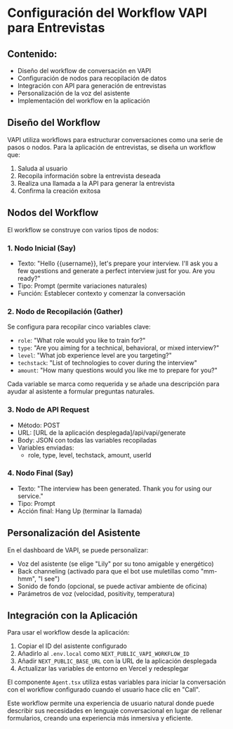 # Configuración del Workflow VAPI para Entrevistas

## Contenido:

- Diseño del workflow de conversación en VAPI
- Configuración de nodos para recopilación de datos
- Integración con API para generación de entrevistas
- Personalización de la voz del asistente
- Implementación del workflow en la aplicación

## Diseño del Workflow

VAPI utiliza workflows para estructurar conversaciones como una serie de pasos o nodos. Para la aplicación de entrevistas, se diseña un workflow que:

1. Saluda al usuario
2. Recopila información sobre la entrevista deseada
3. Realiza una llamada a la API para generar la entrevista
4. Confirma la creación exitosa

## Nodos del Workflow

El workflow se construye con varios tipos de nodos:

### 1. Nodo Inicial (Say)

- Texto: "Hello {{username}}, let's prepare your interview. I'll ask you a few questions and generate a perfect interview just for you. Are you ready?"
- Tipo: Prompt (permite variaciones naturales)
- Función: Establecer contexto y comenzar la conversación

### 2. Nodo de Recopilación (Gather)

Se configura para recopilar cinco variables clave:

- `role`: "What role would you like to train for?"
- `type`: "Are you aiming for a technical, behavioral, or mixed interview?"
- `level`: "What job experience level are you targeting?"
- `techstack`: "List of technologies to cover during the interview"
- `amount`: "How many questions would you like me to prepare for you?"

Cada variable se marca como requerida y se añade una descripción para ayudar al asistente a formular preguntas naturales.

### 3. Nodo de API Request

- Método: POST
- URL: [URL de la aplicación desplegada]/api/vapi/generate
- Body: JSON con todas las variables recopiladas
- Variables enviadas:
  - role, type, level, techstack, amount, userId

### 4. Nodo Final (Say)

- Texto: "The interview has been generated. Thank you for using our service."
- Tipo: Prompt
- Acción final: Hang Up (terminar la llamada)

## Personalización del Asistente

En el dashboard de VAPI, se puede personalizar:

- Voz del asistente (se elige "Lily" por su tono amigable y energético)
- Back channeling (activado para que el bot use muletillas como "mm-hmm", "I see")
- Sonido de fondo (opcional, se puede activar ambiente de oficina)
- Parámetros de voz (velocidad, positivity, temperatura)

## Integración con la Aplicación

Para usar el workflow desde la aplicación:

1. Copiar el ID del asistente configurado
2. Añadirlo al `.env.local` como `NEXT_PUBLIC_VAPI_WORKFLOW_ID`
3. Añadir `NEXT_PUBLIC_BASE_URL` con la URL de la aplicación desplegada
4. Actualizar las variables de entorno en Vercel y redesplegar

El componente `Agent.tsx` utiliza estas variables para iniciar la conversación con el workflow configurado cuando el usuario hace clic en "Call".

Este workflow permite una experiencia de usuario natural donde puede describir sus necesidades en lenguaje conversacional en lugar de rellenar formularios, creando una experiencia más inmersiva y eficiente.
